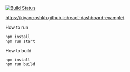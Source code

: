 [![Build Status](https://travis-ci.org/kiyanooshkh/react-dashboard-example.svg?branch=master)](https://travis-ci.org/kiyanooshkh/kk-dashboard)

https://kiyanooshkh.github.io/react-dashboard-example/

How to run

    npm install
    npm run start

How to build

    npm install
    npm run build
